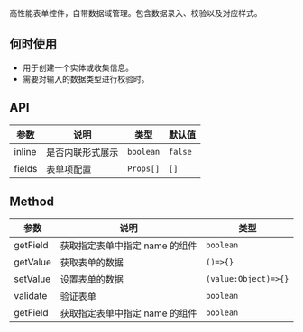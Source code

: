 高性能表单控件，自带数据域管理。包含数据录入、校验以及对应样式。

## 何时使用

- 用于创建一个实体或收集信息。
- 需要对输入的数据类型进行校验时。

## API

| 参数   | 说明             | 类型      | 默认值  |
| ------ | ---------------- | --------- | ------- |
| inline | 是否内联形式展示 | `boolean` | `false` |
| fields | 表单项配置       | `Props[]` | `[]`    |

<!-- | requiredMark | 必填标记 | `string`            | `*`  | -->
<!-- | striped      |                  | `boolean`            | `false` |
| bordered     |                  | `boolean`            | `false` |
| splitline    |                  | `boolean`            | `false` |
| space        | 是否显示必填标记 | `xs\|sm\|md\|lg\|xl` | `md`    |
| size         | 是否显示必填标记 | `xs\|sm\|md\|lg\|xl` | `md`    | -->

## Method

| 参数     | 说明                           | 类型                 |
| -------- | ------------------------------ | -------------------- |
| getField | 获取指定表单中指定 name 的组件 | `boolean`            |
| getValue | 获取表单的数据                 | `()=>{}`             |
| setValue | 设置表单的数据                 | `(value:Object)=>{}` |
| validate | 验证表单                       | `boolean`            |
| getField | 获取指定表单中指定 name 的组件 | `boolean`            |
